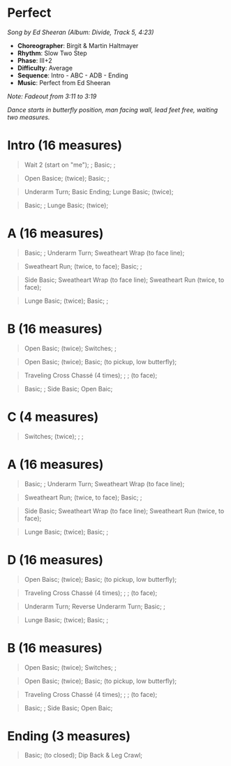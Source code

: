 # Perfect
*Song by Ed Sheeran (Album: Divide, Track 5, 4:23)*

* **Choreographer**: Birgit & Martin Haltmayer
* **Rhythm**: Slow Two Step
* **Phase**: III+2
* **Difficulty**: Average
* **Sequence**: Intro - ABC - ADB - Ending
* **Music**: Perfect from Ed Sheeran

*Note: Fadeout from 3:11 to 3:19*

*Dance starts in butterfly position, man facing wall, lead feet free, waiting two measures.*

# Intro (16 measures)

> Wait 2 (start on "me"); ; Basic; ;

> Open Basice; (twice); Basic; ;

> Underarm Turn; Basic Ending; Lunge Basic; (twice);

> Basic; ; Lunge Basic; (twice);

# A (16 measures)

> Basic; ; Underarm Turn; Sweatheart Wrap (to face line); 

> Sweatheart Run; (twice, to face); Basic; ;

> Side Basic; Sweatheart Wrap (to face line); Sweatheart Run (twice, to face);

> Lunge Basic; (twice); Basic; ;

# B (16 measures)

> Open Basic; (twice); Switches; ;

> Open Basic; (twice); Basic; (to pickup, low butterfly);

> Traveling Cross Chassé (4 times); ; ; (to face);

> Basic; ; Side Basic; Open Baic;

# C (4 measures)

> Switches; (twice); ; ;

# A (16 measures)

> Basic; ; Underarm Turn; Sweatheart Wrap (to face line); 

> Sweatheart Run; (twice, to face); Basic; ;

> Side Basic; Sweatheart Wrap (to face line); Sweatheart Run (twice, to face);

> Lunge Basic; (twice); Basic; ;

# D (16 measures)

> Open Baisc; (twice); Basic; (to pickup, low butterfly);

> Traveling Cross Chassé (4 times); ; ; (to face);

> Underarm Turn; Reverse Underarm Turn; Basic; ;

> Lunge Basic; (twice); Basic; ;

# B (16 measures)

> Open Basic; (twice); Switches; ;

> Open Basic; (twice); Basic; (to pickup, low butterfly);

> Traveling Cross Chassé (4 times); ; ; (to face);

> Basic; ; Side Basic; Open Baic;

# Ending (3 measures)

> Basic; (to closed); Dip Back & Leg Crawl;